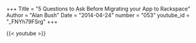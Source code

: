 +++
Title = "5 Questions to Ask Before Migrating your App to Rackspace"
Author = "Alan Bush"
Date = "2014-04-24"
number = "053"
youtube_id = "_FNYh79FSrg"
+++

{{< youtube >}}
